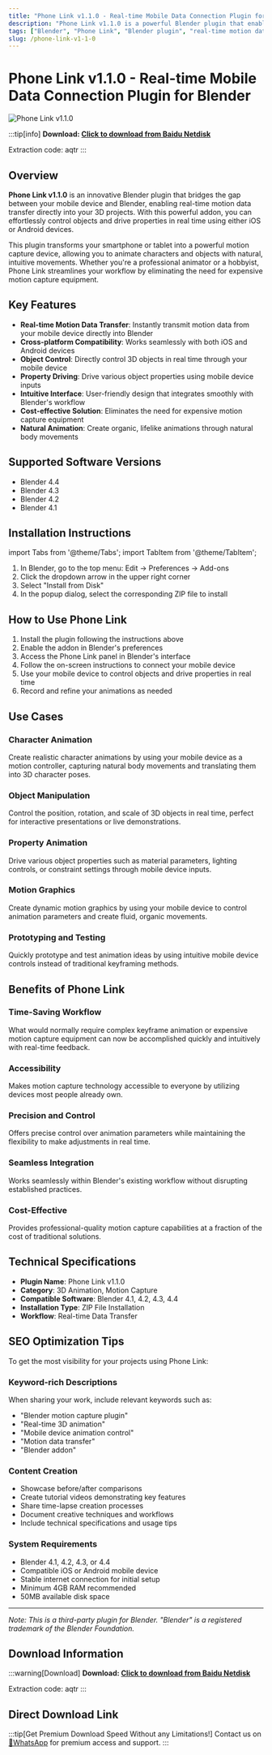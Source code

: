 ```yaml
---
title: "Phone Link v1.1.0 - Real-time Mobile Data Connection Plugin for Blender"
description: "Phone Link v1.1.0 is a powerful Blender plugin that enables real-time motion data from your mobile device directly into Blender. Control objects and drive properties in real time with iOS or Android devices."
tags: ["Blender", "Phone Link", "Blender plugin", "real-time motion data", "mobile device control", "3D animation", "motion capture"]
slug: /phone-link-v1-1-0
---
```

<!--Above is frontmatter Part-generate depend on content meet Google Seo, you need to balance automation efficiency with Google’s core ranking factors—especially E-E-A-T (Experience, Expertise, Authoritativeness, Trustworthiness), -->

<!--First Part-This is Title -->
# Phone Link v1.1.0 - Real-time Mobile Data Connection Plugin for Blender

<!--Second Part-This is First Banner -->
![Phone Link v1.1.0](https://www.gfxcamp.com/wp-content/uploads/2025/09/Phone-Link.jpg)

:::tip[info]
**Download: [Click to download from Baidu Netdisk](https://pan.baidu.com/s/18GtQsW787yXFqbsFjPxMYQ?pwd=aqtr)**

Extraction code: aqtr
:::

## Overview

**Phone Link v1.1.0** is an innovative Blender plugin that bridges the gap between your mobile device and Blender, enabling real-time motion data transfer directly into your 3D projects. With this powerful addon, you can effortlessly control objects and drive properties in real time using either iOS or Android devices.

This plugin transforms your smartphone or tablet into a powerful motion capture device, allowing you to animate characters and objects with natural, intuitive movements. Whether you're a professional animator or a hobbyist, Phone Link streamlines your workflow by eliminating the need for expensive motion capture equipment.

## Key Features

- **Real-time Motion Data Transfer**: Instantly transmit motion data from your mobile device directly into Blender
- **Cross-platform Compatibility**: Works seamlessly with both iOS and Android devices
- **Object Control**: Directly control 3D objects in real time through your mobile device
- **Property Driving**: Drive various object properties using mobile device inputs
- **Intuitive Interface**: User-friendly design that integrates smoothly with Blender's workflow
- **Cost-effective Solution**: Eliminates the need for expensive motion capture equipment
- **Natural Animation**: Create organic, lifelike animations through natural body movements

## Supported Software Versions

- Blender 4.4
- Blender 4.3
- Blender 4.2
- Blender 4.1

## Installation Instructions

import Tabs from '@theme/Tabs';
import TabItem from '@theme/TabItem';

<Tabs>
  <TabItem value="blender-4.1+" label="Blender 4.1 and Later" default>
    <ol>
      <li>In Blender, go to the top menu: Edit → Preferences → Add-ons</li>
      <li>Click the dropdown arrow in the upper right corner</li>
      <li>Select "Install from Disk"</li>
      <li>In the popup dialog, select the corresponding ZIP file to install</li>
    </ol>
  </TabItem>
</Tabs>

## How to Use Phone Link

1. Install the plugin following the instructions above
2. Enable the addon in Blender's preferences
3. Access the Phone Link panel in Blender's interface
4. Follow the on-screen instructions to connect your mobile device
5. Use your mobile device to control objects and drive properties in real time
6. Record and refine your animations as needed

## Use Cases

### Character Animation
Create realistic character animations by using your mobile device as a motion controller, capturing natural body movements and translating them into 3D character poses.

### Object Manipulation
Control the position, rotation, and scale of 3D objects in real time, perfect for interactive presentations or live demonstrations.

### Property Animation
Drive various object properties such as material parameters, lighting controls, or constraint settings through mobile device inputs.

### Motion Graphics
Create dynamic motion graphics by using your mobile device to control animation parameters and create fluid, organic movements.

### Prototyping and Testing
Quickly prototype and test animation ideas by using intuitive mobile device controls instead of traditional keyframing methods.

## Benefits of Phone Link

### Time-Saving Workflow
What would normally require complex keyframe animation or expensive motion capture equipment can now be accomplished quickly and intuitively with real-time feedback.

### Accessibility
Makes motion capture technology accessible to everyone by utilizing devices most people already own.

### Precision and Control
Offers precise control over animation parameters while maintaining the flexibility to make adjustments in real time.

### Seamless Integration
Works seamlessly within Blender's existing workflow without disrupting established practices.

### Cost-Effective
Provides professional-quality motion capture capabilities at a fraction of the cost of traditional solutions.

## Technical Specifications

- **Plugin Name**: Phone Link v1.1.0
- **Category**: 3D Animation, Motion Capture
- **Compatible Software**: Blender 4.1, 4.2, 4.3, 4.4
- **Installation Type**: ZIP File Installation
- **Workflow**: Real-time Data Transfer

## SEO Optimization Tips

To get the most visibility for your projects using Phone Link:

### Keyword-rich Descriptions
When sharing your work, include relevant keywords such as:
- "Blender motion capture plugin"
- "Real-time 3D animation"
- "Mobile device animation control"
- "Motion data transfer"
- "Blender addon"

### Content Creation
- Showcase before/after comparisons
- Create tutorial videos demonstrating key features
- Share time-lapse creation processes
- Document creative techniques and workflows
- Include technical specifications and usage tips


### System Requirements

- Blender 4.1, 4.2, 4.3, or 4.4
- Compatible iOS or Android mobile device
- Stable internet connection for initial setup
- Minimum 4GB RAM recommended
- 50MB available disk space

---

*Note: This is a third-party plugin for Blender. "Blender" is a registered trademark of the Blender Foundation.*
## Download Information

:::warning[Download]
**Download: [Click to download from Baidu Netdisk](https://pan.baidu.com/s/18GtQsW787yXFqbsFjPxMYQ?pwd=aqtr)**

Extraction code: aqtr
:::

## Direct Download Link
:::tip[Get Premium Download Speed Without any Limitations!]
Contact us on [💬WhatsApp](https://wa.me/+8613237610083) for premium  access and support.
:::